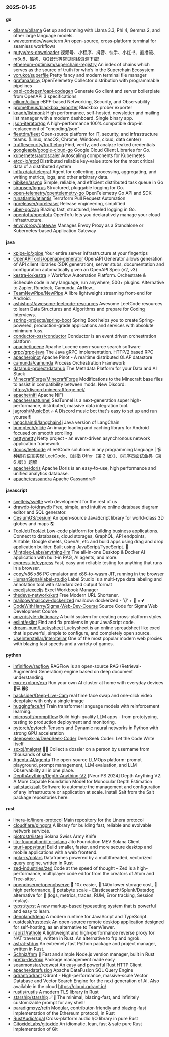### 2025-01-25

#### go
* [ollama/ollama](https://github.com/ollama/ollama) Get up and running with Llama 3.3, Phi 4, Gemma 2, and other large language models.
* [wavetermdev/waveterm](https://github.com/wavetermdev/waveterm) An open-source, cross-platform terminal for seamless workflows
* [putyy/res-downloader](https://github.com/putyy/res-downloader) 视频号、小程序、抖音、快手、小红书、直播流、m3u8、酷狗、QQ音乐等常见网络资源下载!
* [ethereum-optimism/superchain-registry](https://github.com/ethereum-optimism/superchain-registry) An index of chains which serves as the source of truth for who’s in the Superchain Ecosystem
* [yorukot/superfile](https://github.com/yorukot/superfile) Pretty fancy and modern terminal file manager
* [grafana/alloy](https://github.com/grafana/alloy) OpenTelemetry Collector distribution with programmable pipelines
* [oapi-codegen/oapi-codegen](https://github.com/oapi-codegen/oapi-codegen) Generate Go client and server boilerplate from OpenAPI 3 specifications
* [cilium/cilium](https://github.com/cilium/cilium) eBPF-based Networking, Security, and Observability
* [prometheus/blackbox_exporter](https://github.com/prometheus/blackbox_exporter) Blackbox prober exporter
* [knadh/listmonk](https://github.com/knadh/listmonk) High performance, self-hosted, newsletter and mailing list manager with a modern dashboard. Single binary app.
* [json-iterator/go](https://github.com/json-iterator/go) A high-performance 100% compatible drop-in replacement of "encoding/json"
* [fleetdm/fleet](https://github.com/fleetdm/fleet) Open-source platform for IT, security, and infrastructure teams. (Linux, macOS, Chrome, Windows, cloud, data center)
* [trufflesecurity/trufflehog](https://github.com/trufflesecurity/trufflehog) Find, verify, and analyze leaked credentials
* [googleapis/google-cloud-go](https://github.com/googleapis/google-cloud-go) Google Cloud Client Libraries for Go.
* [kubernetes/autoscaler](https://github.com/kubernetes/autoscaler) Autoscaling components for Kubernetes
* [etcd-io/etcd](https://github.com/etcd-io/etcd) Distributed reliable key-value store for the most critical data of a distributed system
* [influxdata/telegraf](https://github.com/influxdata/telegraf) Agent for collecting, processing, aggregating, and writing metrics, logs, and other arbitrary data.
* [hibiken/asynq](https://github.com/hibiken/asynq) Simple, reliable, and efficient distributed task queue in Go
* [sirupsen/logrus](https://github.com/sirupsen/logrus) Structured, pluggable logging for Go.
* [open-telemetry/opentelemetry-go](https://github.com/open-telemetry/opentelemetry-go) OpenTelemetry Go API and SDK
* [runatlantis/atlantis](https://github.com/runatlantis/atlantis) Terraform Pull Request Automation
* [goreleaser/goreleaser](https://github.com/goreleaser/goreleaser) Release engineering, simplified
* [uber-go/zap](https://github.com/uber-go/zap) Blazing fast, structured, leveled logging in Go.
* [opentofu/opentofu](https://github.com/opentofu/opentofu) OpenTofu lets you declaratively manage your cloud infrastructure.
* [envoyproxy/gateway](https://github.com/envoyproxy/gateway) Manages Envoy Proxy as a Standalone or Kubernetes-based Application Gateway

#### java
* [xpipe-io/xpipe](https://github.com/xpipe-io/xpipe) Your entire server infrastructure at your fingertips
* [OpenAPITools/openapi-generator](https://github.com/OpenAPITools/openapi-generator) OpenAPI Generator allows generation of API client libraries (SDK generation), server stubs, documentation and configuration automatically given an OpenAPI Spec (v2, v3)
* [kestra-io/kestra](https://github.com/kestra-io/kestra) ⚡ Workflow Automation Platform. Orchestrate & Schedule code in any language, run anywhere, 500+ plugins. Alternative to Zapier, Rundeck, Camunda, Airflow...
* [TeamNewPipe/NewPipe](https://github.com/TeamNewPipe/NewPipe) A libre lightweight streaming front-end for Android.
* [ashishps1/awesome-leetcode-resources](https://github.com/ashishps1/awesome-leetcode-resources) Awesome LeetCode resources to learn Data Structures and Algorithms and prepare for Coding Interviews.
* [spring-projects/spring-boot](https://github.com/spring-projects/spring-boot) Spring Boot helps you to create Spring-powered, production-grade applications and services with absolute minimum fuss.
* [conductor-oss/conductor](https://github.com/conductor-oss/conductor) Conductor is an event driven orchestration platform
* [apache/lucene](https://github.com/apache/lucene) Apache Lucene open-source search software
* [grpc/grpc-java](https://github.com/grpc/grpc-java) The Java gRPC implementation. HTTP/2 based RPC
* [apache/pinot](https://github.com/apache/pinot) Apache Pinot - A realtime distributed OLAP datastore
* [camunda/camunda](https://github.com/camunda/camunda) Process Orchestration Framework
* [datahub-project/datahub](https://github.com/datahub-project/datahub) The Metadata Platform for your Data and AI Stack
* [MinecraftForge/MinecraftForge](https://github.com/MinecraftForge/MinecraftForge) Modifications to the Minecraft base files to assist in compatibility between mods. New Discord: https://discord.minecraftforge.net/
* [apache/nifi](https://github.com/apache/nifi) Apache NiFi
* [apache/seatunnel](https://github.com/apache/seatunnel) SeaTunnel is a next-generation super high-performance, distributed, massive data integration tool.
* [jagrosh/MusicBot](https://github.com/jagrosh/MusicBot) 🎶 A Discord music bot that's easy to set up and run yourself!
* [langchain4j/langchain4j](https://github.com/langchain4j/langchain4j) Java version of LangChain
* [bumptech/glide](https://github.com/bumptech/glide) An image loading and caching library for Android focused on smooth scrolling
* [netty/netty](https://github.com/netty/netty) Netty project - an event-driven asynchronous network application framework
* [doocs/leetcode](https://github.com/doocs/leetcode) 🔥LeetCode solutions in any programming language | 多种编程语言实现 LeetCode、《剑指 Offer（第 2 版）》、《程序员面试金典（第 6 版）》题解
* [apache/doris](https://github.com/apache/doris) Apache Doris is an easy-to-use, high performance and unified analytics database.
* [apache/cassandra](https://github.com/apache/cassandra) Apache Cassandra®

#### javascript
* [sveltejs/svelte](https://github.com/sveltejs/svelte) web development for the rest of us
* [drawdb-io/drawdb](https://github.com/drawdb-io/drawdb) Free, simple, and intuitive online database diagram editor and SQL generator.
* [CesiumGS/cesium](https://github.com/CesiumGS/cesium) An open-source JavaScript library for world-class 3D globes and maps 🌎
* [ToolJet/ToolJet](https://github.com/ToolJet/ToolJet) Low-code platform for building business applications. Connect to databases, cloud storages, GraphQL, API endpoints, Airtable, Google sheets, OpenAI, etc and build apps using drag and drop application builder. Built using JavaScript/TypeScript. 🚀
* [Mintplex-Labs/anything-llm](https://github.com/Mintplex-Labs/anything-llm) The all-in-one Desktop & Docker AI application with built-in RAG, AI agents, and more.
* [cypress-io/cypress](https://github.com/cypress-io/cypress) Fast, easy and reliable testing for anything that runs in a browser.
* [copy/v86](https://github.com/copy/v86) x86 PC emulator and x86-to-wasm JIT, running in the browser
* [HumanSignal/label-studio](https://github.com/HumanSignal/label-studio) Label Studio is a multi-type data labeling and annotation tool with standardized output format
* [exceljs/exceljs](https://github.com/exceljs/exceljs) Excel Workbook Manager
* [thedevs-network/kutt](https://github.com/thedevs-network/kutt) Free Modern URL Shortener.
* [mailcow/mailcow-dockerized](https://github.com/mailcow/mailcow-dockerized) mailcow: dockerized - 🐮 + 🐋 = 💕
* [CodeWithHarry/Sigma-Web-Dev-Course](https://github.com/CodeWithHarry/Sigma-Web-Dev-Course) Source Code for Sigma Web Development Course
* [amzn/style-dictionary](https://github.com/amzn/style-dictionary) A build system for creating cross-platform styles.
* [eslint/eslint](https://github.com/eslint/eslint) Find and fix problems in your JavaScript code.
* [dream-num/Luckysheet](https://github.com/dream-num/Luckysheet) Luckysheet is an online spreadsheet like excel that is powerful, simple to configure, and completely open source.
* [UseInterstellar/Interstellar](https://github.com/UseInterstellar/Interstellar) One of the most popular modern web proxies with blazing fast speeds and a variety of games.

#### python
* [infiniflow/ragflow](https://github.com/infiniflow/ragflow) RAGFlow is an open-source RAG (Retrieval-Augmented Generation) engine based on deep document understanding.
* [exo-explore/exo](https://github.com/exo-explore/exo) Run your own AI cluster at home with everyday devices 📱💻 🖥️⌚
* [hacksider/Deep-Live-Cam](https://github.com/hacksider/Deep-Live-Cam) real time face swap and one-click video deepfake with only a single image
* [huggingface/trl](https://github.com/huggingface/trl) Train transformer language models with reinforcement learning.
* [microsoft/promptflow](https://github.com/microsoft/promptflow) Build high-quality LLM apps - from prototyping, testing to production deployment and monitoring.
* [pytorch/pytorch](https://github.com/pytorch/pytorch) Tensors and Dynamic neural networks in Python with strong GPU acceleration
* [deepseek-ai/DeepSeek-Coder](https://github.com/deepseek-ai/DeepSeek-Coder) DeepSeek Coder: Let the Code Write Itself
* [soxoj/maigret](https://github.com/soxoj/maigret) 🕵️‍♂️ Collect a dossier on a person by username from thousands of sites
* [Agenta-AI/agenta](https://github.com/Agenta-AI/agenta) The open-source LLMOps platform: prompt playground, prompt management, LLM evaluation, and LLM Observability all in one place.
* [DepthAnything/Depth-Anything-V2](https://github.com/DepthAnything/Depth-Anything-V2) [NeurIPS 2024] Depth Anything V2. A More Capable Foundation Model for Monocular Depth Estimation
* [saltstack/salt](https://github.com/saltstack/salt) Software to automate the management and configuration of any infrastructure or application at scale. Install Salt from the Salt package repositories here:

#### rust
* [linera-io/linera-protocol](https://github.com/linera-io/linera-protocol) Main repository for the Linera protocol
* [cloudflare/pingora](https://github.com/cloudflare/pingora) A library for building fast, reliable and evolvable network services.
* [piotrostr/listen](https://github.com/piotrostr/listen) Solana Swiss Army Knife
* [jito-foundation/jito-solana](https://github.com/jito-foundation/jito-solana) Jito Foundation MEV Solana Client
* [tauri-apps/tauri](https://github.com/tauri-apps/tauri) Build smaller, faster, and more secure desktop and mobile applications with a web frontend.
* [pola-rs/polars](https://github.com/pola-rs/polars) Dataframes powered by a multithreaded, vectorized query engine, written in Rust
* [zed-industries/zed](https://github.com/zed-industries/zed) Code at the speed of thought – Zed is a high-performance, multiplayer code editor from the creators of Atom and Tree-sitter.
* [openobserve/openobserve](https://github.com/openobserve/openobserve) 🚀 10x easier, 🚀 140x lower storage cost, 🚀 high performance, 🚀 petabyte scale - Elasticsearch/Splunk/Datadog alternative for 🚀 (logs, metrics, traces, RUM, Error tracking, Session replay).
* [typst/typst](https://github.com/typst/typst) A new markup-based typesetting system that is powerful and easy to learn.
* [denoland/deno](https://github.com/denoland/deno) A modern runtime for JavaScript and TypeScript.
* [rustdesk/rustdesk](https://github.com/rustdesk/rustdesk) An open-source remote desktop application designed for self-hosting, as an alternative to TeamViewer.
* [rapiz1/rathole](https://github.com/rapiz1/rathole) A lightweight and high-performance reverse proxy for NAT traversal, written in Rust. An alternative to frp and ngrok.
* [astral-sh/uv](https://github.com/astral-sh/uv) An extremely fast Python package and project manager, written in Rust.
* [Schniz/fnm](https://github.com/Schniz/fnm) 🚀 Fast and simple Node.js version manager, built in Rust
* [prefix-dev/pixi](https://github.com/prefix-dev/pixi) Package management made easy
* [seanmonstar/reqwest](https://github.com/seanmonstar/reqwest) An easy and powerful Rust HTTP Client
* [apache/datafusion](https://github.com/apache/datafusion) Apache DataFusion SQL Query Engine
* [qdrant/qdrant](https://github.com/qdrant/qdrant) Qdrant - High-performance, massive-scale Vector Database and Vector Search Engine for the next generation of AI. Also available in the cloud https://cloud.qdrant.io/
* [rustls/rustls](https://github.com/rustls/rustls) A modern TLS library in Rust
* [starship/starship](https://github.com/starship/starship) ☄🌌️ The minimal, blazing-fast, and infinitely customizable prompt for any shell!
* [paradigmxyz/reth](https://github.com/paradigmxyz/reth) Modular, contributor-friendly and blazing-fast implementation of the Ethereum protocol, in Rust
* [RustAudio/cpal](https://github.com/RustAudio/cpal) Cross-platform audio I/O library in pure Rust
* [GitoxideLabs/gitoxide](https://github.com/GitoxideLabs/gitoxide) An idiomatic, lean, fast & safe pure Rust implementation of Git
